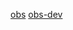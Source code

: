 [obs](https://build.opensuse.org/package/show/home:sfztools:sfizz/sfizz)
[obs-dev](https://build.opensuse.org/package/show/home:sfztools:sfizz:develop/sfizz)